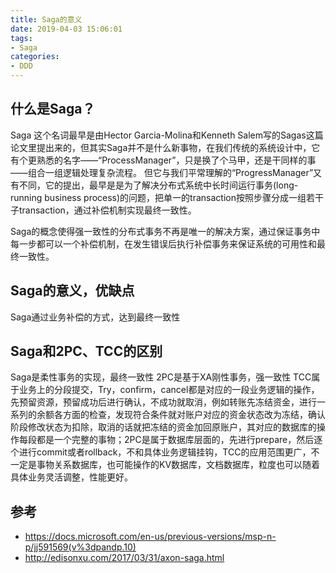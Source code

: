 ```yaml
---
title: Saga的意义
date: 2019-04-03 15:06:01
tags: 
- Saga
categories: 
- DDD
---
```

## 什么是Saga？

Saga 这个名词最早是由Hector Garcia-Molina和Kenneth Salem写的Sagas这篇论文里提出来的，但其实Saga并不是什么新事物，在我们传统的系统设计中，它有个更熟悉的名字——“ProcessManager”，只是换了个马甲，还是干同样的事——组合一组逻辑处理复杂流程。
但它与我们平常理解的“ProgressManager”又有不同，它的提出，最早是是为了解决分布式系统中长时间运行事务(long-running business process)的问题，把单一的transaction按照步骤分成一组若干子transaction，通过补偿机制实现最终一致性。

Saga的概念使得强一致性的分布式事务不再是唯一的解决方案，通过保证事务中每一步都可以一个补偿机制，在发生错误后执行补偿事务来保证系统的可用性和最终一致性。

## Saga的意义，优缺点

Saga通过业务补偿的方式，达到最终一致性

## Saga和2PC、TCC的区别

Saga是柔性事务的实现，最终一致性
2PC是基于XA刚性事务，强一致性
TCC属于业务上的分段提交，Try，confirm，cancel都是对应的一段业务逻辑的操作，先预留资源，预留成功后进行确认，不成功就取消，例如转账先冻结资金，进行一系列的余额各方面的检查，发现符合条件就对账户对应的资金状态改为冻结，确认阶段修改状态为扣除，取消的话就把冻结的资金加回原账户，其对应的数据库的操作每段都是一个完整的事物；2PC是属于数据库层面的，先进行prepare，然后逐个进行commit或者rollback，不和具体业务逻辑挂钩，TCC的应用范围更广，不一定是事物关系数据库，也可能操作的KV数据库，文档数据库，粒度也可以随着具体业务灵活调整，性能更好。

## 参考

- <https://docs.microsoft.com/en-us/previous-versions/msp-n-p/jj591569(v%3dpandp.10)>
- <http://edisonxu.com/2017/03/31/axon-saga.html>
